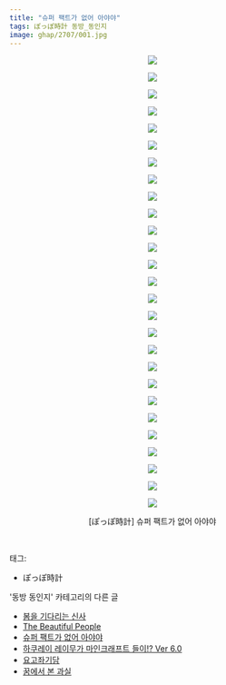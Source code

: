 ```yaml
---
title: "슈퍼 팩트가 없어 아야야"
tags: ぽっぽ時計 동방_동인지
image: ghap/2707/001.jpg
---
```

<div class="article">
<p style="text-align: center; clear: none; float: none;"><img src="{{ site.nasurl }}/ghap/2707/001.jpg"/></p>
<p style="text-align: center; clear: none; float: none;"><img src="{{ site.nasurl }}/ghap/2707/002.jpg"/></p>
<p style="text-align: center; clear: none; float: none;"><img src="{{ site.nasurl }}/ghap/2707/003.jpg"/></p>
<p style="text-align: center; clear: none; float: none;"><img src="{{ site.nasurl }}/ghap/2707/004.jpg"/></p>
<p style="text-align: center; clear: none; float: none;"><img src="{{ site.nasurl }}/ghap/2707/005.jpg"/></p>
<p style="text-align: center; clear: none; float: none;"><img src="{{ site.nasurl }}/ghap/2707/006.jpg"/></p>
<p style="text-align: center; clear: none; float: none;"><img src="{{ site.nasurl }}/ghap/2707/007.jpg"/></p>
<p style="text-align: center; clear: none; float: none;"><img src="{{ site.nasurl }}/ghap/2707/008.jpg"/></p>
<p style="text-align: center; clear: none; float: none;"><img src="{{ site.nasurl }}/ghap/2707/009.jpg"/></p>
<p style="text-align: center; clear: none; float: none;"><img src="{{ site.nasurl }}/ghap/2707/010.jpg"/></p>
<p style="text-align: center; clear: none; float: none;"><img src="{{ site.nasurl }}/ghap/2707/011.jpg"/></p>
<p style="text-align: center; clear: none; float: none;"><img src="{{ site.nasurl }}/ghap/2707/012.jpg"/></p>
<p style="text-align: center; clear: none; float: none;"><img src="{{ site.nasurl }}/ghap/2707/013.jpg"/></p>
<p style="text-align: center; clear: none; float: none;"><img src="{{ site.nasurl }}/ghap/2707/014.jpg"/></p>
<p style="text-align: center; clear: none; float: none;"><img src="{{ site.nasurl }}/ghap/2707/015.jpg"/></p>
<p style="text-align: center; clear: none; float: none;"><img src="{{ site.nasurl }}/ghap/2707/016.jpg"/></p>
<p style="text-align: center; clear: none; float: none;"><img src="{{ site.nasurl }}/ghap/2707/017.jpg"/></p>
<p style="text-align: center; clear: none; float: none;"><img src="{{ site.nasurl }}/ghap/2707/018.jpg"/></p>
<p style="text-align: center; clear: none; float: none;"><img src="{{ site.nasurl }}/ghap/2707/019.jpg"/></p>
<p style="text-align: center; clear: none; float: none;"><img src="{{ site.nasurl }}/ghap/2707/020.jpg"/></p>
<p style="text-align: center; clear: none; float: none;"><img src="{{ site.nasurl }}/ghap/2707/021.jpg"/></p>
<p style="text-align: center; clear: none; float: none;"><img src="{{ site.nasurl }}/ghap/2707/022.jpg"/></p>
<p style="text-align: center; clear: none; float: none;"><img src="{{ site.nasurl }}/ghap/2707/023.jpg"/></p>
<p style="text-align: center; clear: none; float: none;"><img src="{{ site.nasurl }}/ghap/2707/024.jpg"/></p>
<p style="text-align: center; clear: none; float: none;"><img src="{{ site.nasurl }}/ghap/2707/025.jpg"/></p>
<p style="text-align: center; clear: none; float: none;"><img src="{{ site.nasurl }}/ghap/2707/026.jpg"/></p>
<p style="text-align: center; clear: none; float: none;"><img src="{{ site.nasurl }}/ghap/2707/027.jpg"/></p>
<p style="text-align: center; clear: none; float: none;">[ぽっぽ時計] 슈퍼 팩트가 없어 아야야</p>
<p><br/></p>
</div><div class="tagTrail">
<p>태그: </p>
<ul>
<li>ぽっぽ時計</li>
</ul>
</div><div class="another">
<p>'동방 동인지' 카테고리의 다른 글</p>
<ul>
<li><a href="/2016-11-01-ghap_2709">봄을 기다리는 신사</a></li>
<li><a href="/2016-11-01-ghap_2708">The Beautiful People</a></li>
<li><a href="/2016-11-01-ghap_2707">슈퍼 팩트가 없어 아야야</a></li>
<li><a href="/2016-11-01-ghap_2706">하쿠레이 레이무가 마인크래프트 들이!? Ver 6.0</a></li>
<li><a href="/2016-10-30-ghap_2705">요고좌기담</a></li>
<li><a href="/2016-10-30-ghap_2704">꿈에서 본 과실</a></li>
</ul>
</div><div class="cb_module cb_fluid">
<div class="cb_wrt cb_profile">
</div><!-- commentList close -->
</div>